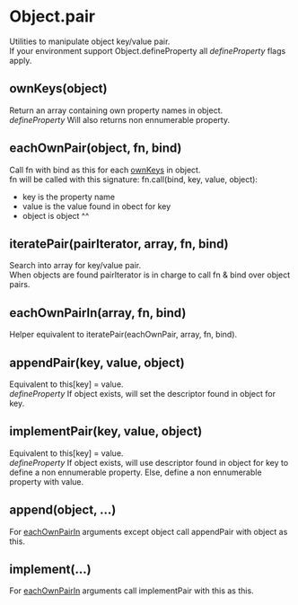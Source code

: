 Object.pair
=============

Utilities to manipulate object key/value pair.  
If your environment support Object.defineProperty all *defineProperty* flags apply.

## ownKeys(object)

Return an array containing own property names in object.  
*defineProperty* Will also returns non ennumerable property.

## eachOwnPair(object, fn, bind)

Call fn with bind as this for each [ownKeys](#ownKeys(object)) in object.  
fn will be called with this signature: fn.call(bind, key, value, object):
- key is the property name
- value is the value found in obect for key
- object is object ^^

## iteratePair(pairIterator, array, fn, bind)

Search into array for key/value pair.  
When objects are found pairIterator is in charge to call fn & bind over object pairs.

## eachOwnPairIn(array, fn, bind)

Helper equivalent to iteratePair(eachOwnPair, array, fn, bind).

## appendPair(key, value, object)

Equivalent to this[key] = value.  
*defineProperty* If object exists, will set the descriptor found in object for key.

## implementPair(key, value, object)

Equivalent to this[key] = value.  
*defineProperty* If object exists, will use descriptor found in object for key to define a non ennumerable property. Else, define a non ennumerable property with value.

## append(object, ...)

For [eachOwnPairIn]() arguments except object call appendPair with object as this.  

## implement(...)

For [eachOwnPairIn]() arguments call implementPair with this as this.
